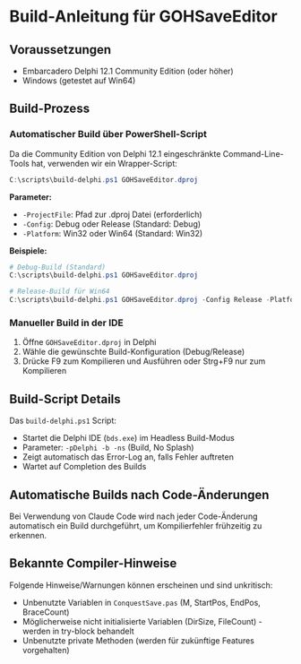 # Build-Anleitung für GOHSaveEditor

## Voraussetzungen
- Embarcadero Delphi 12.1 Community Edition (oder höher)
- Windows (getestet auf Win64)

## Build-Prozess

### Automatischer Build über PowerShell-Script
Da die Community Edition von Delphi 12.1 eingeschränkte Command-Line-Tools hat, verwenden wir ein Wrapper-Script:

```powershell
C:\scripts\build-delphi.ps1 GOHSaveEditor.dproj
```

**Parameter:**
- `-ProjectFile`: Pfad zur .dproj Datei (erforderlich)
- `-Config`: Debug oder Release (Standard: Debug)
- `-Platform`: Win32 oder Win64 (Standard: Win32)

**Beispiele:**
```powershell
# Debug-Build (Standard)
C:\scripts\build-delphi.ps1 GOHSaveEditor.dproj

# Release-Build für Win64
C:\scripts\build-delphi.ps1 GOHSaveEditor.dproj -Config Release -Platform Win64
```

### Manueller Build in der IDE
1. Öffne `GOHSaveEditor.dproj` in Delphi
2. Wähle die gewünschte Build-Konfiguration (Debug/Release)
3. Drücke F9 zum Kompilieren und Ausführen oder Strg+F9 nur zum Kompilieren

## Build-Script Details
Das `build-delphi.ps1` Script:
- Startet die Delphi IDE (`bds.exe`) im Headless Build-Modus
- Parameter: `-pDelphi -b -ns` (Build, No Splash)
- Zeigt automatisch das Error-Log an, falls Fehler auftreten
- Wartet auf Completion des Builds

## Automatische Builds nach Code-Änderungen
Bei Verwendung von Claude Code wird nach jeder Code-Änderung automatisch ein Build durchgeführt, um Kompilierfehler frühzeitig zu erkennen.

## Bekannte Compiler-Hinweise
Folgende Hinweise/Warnungen können erscheinen und sind unkritisch:
- Unbenutzte Variablen in `ConquestSave.pas` (M, StartPos, EndPos, BraceCount)
- Möglicherweise nicht initialisierte Variablen (DirSize, FileCount) - werden in try-block behandelt
- Unbenutzte private Methoden (werden für zukünftige Features vorgehalten)


